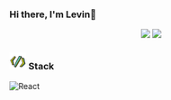 ### Hi there, I'm Levin👋
<p align="center"> 
<img src="https://github-readme-stats.vercel.app/api?username=vbatallones&theme=gruvbox&show_icons=true&hide=stars,issues&count_private=true&hide_border=true&line_height=30"/>
<img src="https://github-readme-stats.vercel.app/api/top-langs/?username=vbatallones&layout=compact&theme=gruvbox&hide_border=true"/>
</p>
<h3> <img src="code.gif" width="30px" height="30px"/> Stack </h3>

![React](https://img.shields.io/badge/-ReactJS-black?style=flat-square&logo=react)
<!--
**vbatallones/vbatallones** is a ✨ _special_ ✨ repository because its `README.md` (this file) appears on your GitHub profile.

Here are some ideas to get you started:

- 🔭 I’m currently working on ...
- 🌱 I’m currently learning ...
- 👯 I’m looking to collaborate on ...
- 🤔 I’m looking for help with ...
- 💬 Ask me about ...
- 📫 How to reach me: ...
- 😄 Pronouns: ...
- ⚡ Fun fact: ...
-->


